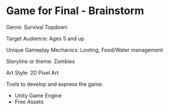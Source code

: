 # Game for Final - Brainstorm

Genre: Survival Topdown

Target Audience: Ages 5 and up

Unique Gameplay Mechanics: Looting, Food/Water management

Storyline or theme: Zombies

Art Style: 2D Pixel Art 

Tools to develop and express the game:
- Unity Game Engine
- Free Assets


